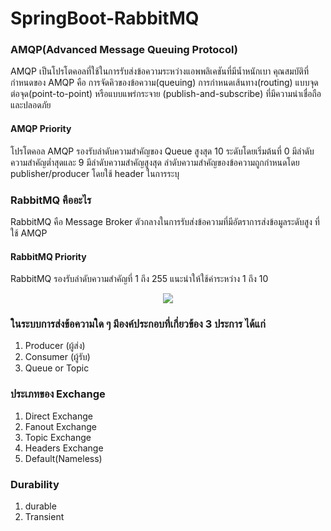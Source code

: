 # SpringBoot-RabbitMQ

### AMQP(Advanced Message Queuing Protocol)

AMQP เป็นโปรโตคอลที่ใช้ในการรับส่งข้อความระหว่างแอพพลิเคชันที่มีน้ำหนักเบา คุณสมบัติที่กำหนดของ AMQP คือ การจัดคิวของข้อความ(queuing) การกำหนดเส้นทาง(routing) แบบจุดต่อจุด(point-to-point) หรือแบบแพร่กระจาย (publish-and-subscribe) ที่มีความน่าเชื่อถือและปลอดภัย

#### AMQP Priority

โปรโตคอล AMQP รองรับลำดับความสำคัญของ Queue สูงสุด 10 ระดับโดยเริ่มต้นที่ 0 มีลำดับความสำคัญต่ำสุดและ 9 มีลำดับความสำคัญสูงสุด ลำดับความสำคัญของข้อความถูกกำหนดโดย  publisher/producer โดยใช้ header ในการระบุ

### RabbitMQ คืออะไร

RabbitMQ คือ Message Broker ตัวกลางในการรับส่งข้อความที่มีอัตราการส่งข้อมูลระดับสูง ที่ใช้ AMQP

#### RabbitMQ Priority

RabbitMQ รองรับลำดับความสำคัญที่ 1 ถึง 255 แนะนำให้ใช้ค่าระหว่าง 1 ถึง 10

<p align="center">
  <img  src="https://user-images.githubusercontent.com/15135199/81209714-16c82480-8ffb-11ea-9500-56fa68b039c6.png">
</p>


### ในระบบการส่งข้อความใด ๆ มีองค์ประกอบที่เกี่ยวข้อง 3 ประการ ได้แก่

1. Producer (ผู้ส่ง)
2. Consumer (ผู้รับ)
3. Queue or Topic

### ประเภทของ Exchange 

1. Direct Exchange
2. Fanout Exchange
3. Topic Exchange
4. Headers Exchange
5. Default(Nameless)

### Durability

1. durable
2. Transient
